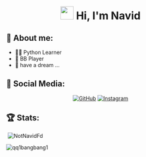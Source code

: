 <h1 align="center"><img src="https://media.giphy.com/media/hvRJCLFzcasrR4ia7z/giphy.gif" width="35"> Hi, I'm Navid </h1>

<h2> 👨 About me: </h2>

- 👨‍💻 Python Learner
- 🏀 BB Player
- 💞️ have a dream ...

<h2> 📱 Social Media: </h2>

<p align="center">
<a href="https://github.com/NotNavidFd"><img src="https://img.shields.io/badge/github-%23181717.svg?style=plastic&logo=github&logoColor=white" alt="GitHub"/></a>
<a href="https://www.instagram.com/navid_fd/"><img src="https://img.shields.io/badge/instagram-%23E4405F.svg?style=plastic&logo=instagram&logoColor=white" alt="Instagram"/></a>

  
<h2> 🏆 Stats: </h2>
<p>&nbsp;<img align="center" src="https://github-readme-stats.vercel.app/api?username=notnavidfd&show_icons=true&theme=dark&title_color=ffffff&text_color=ffffff&locale=en" alt="NotNavidFd" /></p>

<p align="left"> <img src="https://komarev.com/ghpvc/?username=NotNavidFd&label=Profile%20views&color=000040&style=flat" alt="qq1bangbang1" /> </p>
